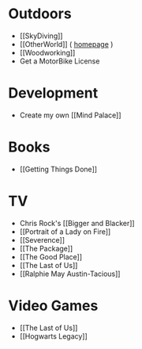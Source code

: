 # Outdoors
- [[SkyDiving]]
- [[OtherWorld]] ( [homepage](https://www.other.world/) )
- [[Woodworking]]
- Get a MotorBike License

# Development
- Create my own [[Mind Palace]]

# Books
- [[Getting Things Done]]

# TV
- Chris Rock's [[Bigger and Blacker]]
- [[Portrait of a Lady on Fire]]
- [[Severence]]
- [[The Package]]
- [[The Good Place]]
- [[The Last of Us]]
- [[Ralphie May Austin-Tacious]]

# Video Games
- [[The Last of Us]]
- [[Hogwarts Legacy]]
